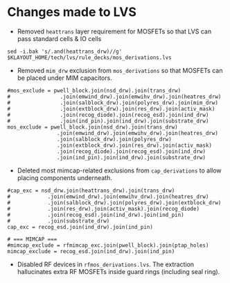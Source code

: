 # Changes made to LVS

* Removed `heattrans` layer requirement for MOSFETs so that LVS can pass standard cells & IO cells
```
sed -i.bak 's/.and(heattrans_drw)//g' $KLAYOUT_HOME/tech/lvs/rule_decks/mos_derivations.lvs
```

* Removed `mim_drw` exclusion from `mos_derivations` so that MOSFETs can be placed under MIM capacitors.
```
#mos_exclude = pwell_block.join(nsd_drw).join(trans_drw)
#                .join(emwind_drw).join(emwihv_drw).join(heatres_drw)
#                .join(salblock_drw).join(polyres_drw).join(mim_drw)
#                .join(extblock_drw).join(res_drw).join(activ_mask)
#                .join(recog_diode).join(recog_esd).join(ind_drw)
#                .join(ind_pin).join(ind_drw).join(substrate_drw)
mos_exclude = pwell_block.join(nsd_drw).join(trans_drw)
                .join(emwind_drw).join(emwihv_drw).join(heatres_drw)
                .join(salblock_drw).join(polyres_drw)
                .join(extblock_drw).join(res_drw).join(activ_mask)
                .join(recog_diode).join(recog_esd).join(ind_drw)
                .join(ind_pin).join(ind_drw).join(substrate_drw)
```

* Deleted most mimcap-related exclusions from `cap_derivations` to allow placing components underneath.
```
#cap_exc = nsd_drw.join(heattrans_drw).join(trans_drw)
#            .join(emwind_drw).join(emwihv_drw).join(heatres_drw)
#            .join(salblock_drw).join(polyres_drw).join(extblock_drw)
#            .join(res_drw).join(activ_mask).join(recog_diode)
#            .join(recog_esd).join(ind_drw).join(ind_pin)
#            .join(substrate_drw)
cap_exc = recog_esd.join(ind_drw).join(ind_pin)
```
```
# === MIMCAP ===
#mimcap_exclude = rfmimcap_exc.join(pwell_block).join(ptap_holes)
mimcap_exclude = recog_esd.join(ind_drw).join(ind_pin)
```

* Disabled RF devices in `rfmos_derivations.lvs`. The extraction hallucinates extra RF MOSFETs inside guard rings (including seal ring). 
